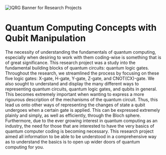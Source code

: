 ![IQRG Banner for Research Projects](../IQRG_Banner_Research_Projects_2024.png)

# Quantum Computing Concepts with Qubit Manipulation

The necessity of understanding the fundamentals of quantum computing, especially when desiring to work with them coding-wise is something that is of great significance. This research project was a study into the fundamental building blocks of quantum circuits: quantum logic gates. Throughout the research, we streamlined the process by focusing on these five logic gates: X-gate, H-gate, Y-gate, Z-gate, and CNOT(CX)-gate. We also sought to understand and display the many different ways to representing quantum circuits, quantum logic gates, and qubits in general. This becomes extremely important when wanting to express a more rigourous description of the mechanisms of the quantum circuit. Thus, this lead us onto other ways of representing the changes of state a qubit undergoes when a certain gate is applied. This can be expressed extremely plainly and simply, as well as efficiently, through the Bloch sphere. Furthermore, due to the ever growing interest in quantum computing as an industry, the need for those that are interested to have the very basics of quantum computer coding is becoming necessary. This research project aimed all information to be able to be understood in a comprehensive way as to understand the basics is to open up wider doors of quantum computing for you.
